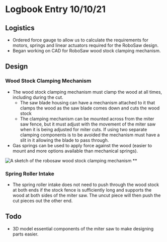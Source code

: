# Logbook Entry 10/10/21

## Logistics
- Ordered force gauge to allow us to calculate the requirements for motors, springs and linear actuators required for the RoboSaw design.
- Began working on CAD for RoboSaw wood stock clamping mechanism.

## Design
### Wood Stock Clamping Mechanism
- The wood stock clamping mechanism must clamp the wood at all times, including during the cut.
    - The saw blade housing can have a mechanism attached to it that clamps the wood as the saw blade comes down and cuts the wood stock
    - The clamping mechanism can be mounted across from the miter saw fence, but it must adjust with the movement of the miter saw when it is being adjusted for miter cuts. If using two separate clamping components is to be avoided the mechanism must have a slit in it allowing the blade to pass through.
- Gas springs can be used to apply force against the wood (easier to mount and more options available than mechanical springs).

![A sketch of the robosaw wood stock clamping mechanism](./images/wood_clamping_mech_1.jpg)
**

### Spring Roller Intake
- The spring roller intake does not need to push through the wood stock at both ends if the stock fence is sufficiently long and supports the wood at both sides of the miter saw. The uncut piece will then push the cut pieces out the other end. 
## Todo
- 3D model essential components of the miter saw to make designing parts easier.